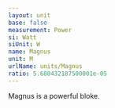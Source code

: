 ```yaml
---
layout: unit
base: false
measurement: Power
si: Watt
siUnit: W
name: Magnus
unit: M
urlName: units/Magnus
ratio: 5.680432187500001e-05
---
```


Magnus is a powerful bloke.
